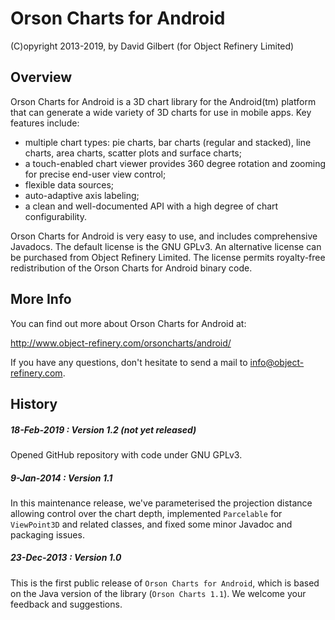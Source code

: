 Orson Charts for Android
========================

(C)opyright 2013-2019, by David Gilbert (for Object Refinery Limited)

Overview
--------
Orson Charts for Android is a 3D chart library for the Android(tm) platform that can generate a wide variety of 3D charts for use in mobile apps. Key features include:

- multiple chart types: pie charts, bar charts (regular and stacked), line charts, area charts, scatter plots and surface charts;
- a touch-enabled chart viewer provides 360 degree rotation and zooming for precise end-user view control;
- flexible data sources;
- auto-adaptive axis labeling;
- a clean and well-documented API with a high degree of chart configurability.

Orson Charts for Android is very easy to use, and includes comprehensive Javadocs.  The default license is the GNU GPLv3.  An alternative license can be purchased from Object Refinery Limited.  The license permits royalty-free redistribution of the Orson Charts for Android binary code.

More Info
---------
You can find out more about Orson Charts for Android at:

http://www.object-refinery.com/orsoncharts/android/

If you have any questions, don't hesitate to send a mail to info@object-refinery.com.

History
-------

##### 18-Feb-2019 : Version 1.2 (not yet released)
Opened GitHub repository with code under GNU GPLv3.

##### 9-Jan-2014 : Version 1.1
In this maintenance release, we've parameterised the projection distance allowing control over the chart depth, implemented `Parcelable` for `ViewPoint3D` and related classes, and fixed some minor Javadoc and packaging issues.

##### 23-Dec-2013 : Version 1.0

This is the first public release of `Orson Charts for Android`, which is based on the Java version of the library (`Orson Charts 1.1`).  We welcome your feedback and suggestions.
